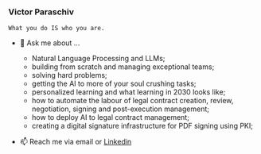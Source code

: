 ### Victor Paraschiv
`What you do IS who you are.`


- 💬 Ask me about ...
  - Natural Language Processing and LLMs;
  - building from scratch and managing exceptional teams;
  - solving hard problems;
  - getting the AI to more of your soul crushing tasks;
  - personalized learning and what learning in 2030 looks like;
  - how to automate the labour of legal contract creation, review, negotiation, signing and post-execution management;
  - how to deploy AI to legal contract management;
  - creating a digital signature infrastructure for PDF signing using PKI;

- 📫 Reach me via email or [Linkedin](https://www.linkedin.com/in/victor-para/)
